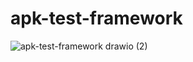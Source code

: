 # apk-test-framework

![apk-test-framework drawio (2)](https://user-images.githubusercontent.com/36144069/194472026-facdfd53-3dd2-4550-a170-a96423883cf0.png)
